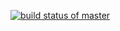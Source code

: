[![build status of master](https://travis-ci.org/mtorres3/githubapi-567.svg?branch=master)](https://travis-ci.org/mtorres3/githubapi-567)

